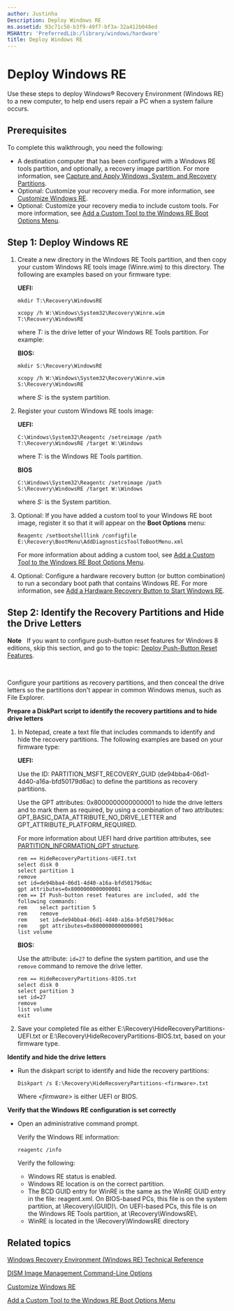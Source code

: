 ```yaml
---
author: Justinha
Description: Deploy Windows RE
ms.assetid: 93c71c50-b3f9-49f7-bf3a-32a412b048ed
MSHAttr: 'PreferredLib:/library/windows/hardware'
title: Deploy Windows RE
---
```


# Deploy Windows RE


Use these steps to deploy Windows® Recovery Environment (Windows RE) to a new computer, to help end users repair a PC when a system failure occurs.

## <span id="Prerequisites"></span><span id="prerequisites"></span><span id="PREREQUISITES"></span>Prerequisites


To complete this walkthrough, you need the following:

-   A destination computer that has been configured with a Windows RE tools partition, and optionally, a recovery image partition. For more information, see [Capture and Apply Windows, System, and Recovery Partitions](capture-and-apply-windows-system-and-recovery-partitions.md).
-   Optional: Customize your recovery media. For more information, see [Customize Windows RE](customize-windows-re.md).
-   Optional: Customize your recovery media to include custom tools. For more information, see [Add a Custom Tool to the Windows RE Boot Options Menu](add-a-custom-tool-to-the-windows-re-boot-options-menu.md).

## <span id="DeployWindowsRE"></span><span id="deploywindowsre"></span><span id="DEPLOYWINDOWSRE"></span>Step 1: Deploy Windows RE


1.  Create a new directory in the Windows RE Tools partition, and then copy your custom Windows RE tools image (Winre.wim) to this directory. The following are examples based on your firmware type:

    **UEFI:**

    ``` syntax
    mkdir T:\Recovery\WindowsRE

    xcopy /h W:\Windows\System32\Recovery\Winre.wim T:\Recovery\WindowsRE
    ```

    where *T:* is the drive letter of your Windows RE Tools partition. For example:

    **BIOS:**

    ``` syntax
    mkdir S:\Recovery\WindowsRE

    xcopy /h W:\Windows\System32\Recovery\Winre.wim S:\Recovery\WindowsRE
    ```

    where *S:* is the system partition.

2.  Register your custom Windows RE tools image:

    **UEFI:**

    ``` syntax
    C:\Windows\System32\Reagentc /setreimage /path T:\Recovery\WindowsRE /target W:\Windows
    ```

    where *T:* is the Windows RE Tools partition.

    **BIOS**

    ``` syntax
    C:\Windows\System32\Reagentc /setreimage /path S:\Recovery\WindowsRE /target W:\Windows
    ```

    where *S:* is the System partition.

3.  Optional: If you have added a custom tool to your Windows RE boot image, register it so that it will appear on the **Boot Options** menu:

    ``` syntax
    Reagentc /setbootshelllink /configfile E:\Recovery\BootMenu\AddDiagnosticsToolToBootMenu.xml
    ```

    For more information about adding a custom tool, see [Add a Custom Tool to the Windows RE Boot Options Menu](add-a-custom-tool-to-the-windows-re-boot-options-menu.md).

4.  Optional: Configure a hardware recovery button (or button combination) to run a secondary boot path that contains Windows RE. For more information, see [Add a Hardware Recovery Button to Start Windows RE](add-a-hardware-recovery-button-to-start-windows-re.md).

## <span id="PrepareScripts"></span><span id="preparescripts"></span><span id="PREPARESCRIPTS"></span>Step 2: Identify the Recovery Partitions and Hide the Drive Letters


**Note**   If you want to configure push-button reset features for Windows 8 editions, skip this section, and go to the topic: [Deploy Push-Button Reset Features](deploy-push-button-reset-features.md).

 

Configure your partitions as recovery partitions, and then conceal the drive letters so the partitions don't appear in common Windows menus, such as File Explorer.

**Prepare a DiskPart script to identify the recovery partitions and to hide drive letters**

1.  In Notepad, create a text file that includes commands to identify and hide the recovery partitions. The following examples are based on your firmware type:

    **UEFI:**

    Use the ID: PARTITION\_MSFT\_RECOVERY\_GUID (de94bba4-06d1-4d40-a16a-bfd50179d6ac) to define the partitions as recovery partitions.

    Use the GPT attributes: 0x8000000000000001 to hide the drive letters and to mark them as required, by using a combination of two attributes: GPT\_BASIC\_DATA\_ATTRIBUTE\_NO\_DRIVE\_LETTER and GPT\_ATTRIBUTE\_PLATFORM\_REQUIRED.

    For more information about UEFI hard drive partition attributes, see [PARTITION\_INFORMATION\_GPT structure](http://go.microsoft.com/fwlink/?LinkId=240300).

    ``` syntax
    rem == HideRecoveryPartitions-UEFI.txt
    select disk 0
    select partition 1
    remove
    set id=de94bba4-06d1-4d40-a16a-bfd50179d6ac
    gpt attributes=0x8000000000000001
    rem == If Push-button reset features are included, add the following commands:
    rem    select partition 5
    rem    remove
    rem    set id=de94bba4-06d1-4d40-a16a-bfd50179d6ac
    rem    gpt attributes=0x8000000000000001
    list volume
    ```

    **BIOS:**

    Use the attribute: `id=27` to define the system partition, and use the `remove` command to remove the drive letter.

    ``` syntax
    rem == HideRecoveryPartitions-BIOS.txt
    select disk 0
    select partition 3
    set id=27
    remove
    list volume
    exit
    ```

2.  Save your completed file as either E:\\Recovery\\HideRecoveryPartitions-UEFI.txt or E:\\Recovery\\HideRecoveryPartitions-BIOS.txt, based on your firmware type.

**Identify and hide the drive letters**

-   Run the diskpart script to identify and hide the recovery partitions:

    ``` syntax
    Diskpart /s E:\Recovery\HideRecoveryPartitions-<firmware>.txt
    ```

    Where *&lt;firmware&gt;* is either UEFI or BIOS.

**Verify that the Windows RE configuration is set correctly**

-   Open an administrative command prompt.

    Verify the Windows RE information:

    ``` syntax
    reagentc /info
    ```

    Verify the following:

    -   Windows RE status is enabled.
    -   Windows RE location is on the correct partition.
    -   The BCD GUID entry for WinRE is the same as the WinRE GUID entry in the file: reagent.xml. On BIOS-based PCs, this file is on the system partition, at \\Recovery\\(GUID)\\. On UEFI-based PCs, this file is on the Windows RE Tools partition, at \\Recovery\\WindowsRE\\.
    -   WinRE is located in the \\Recovery\\WindowsRE directory

## <span id="related_topics"></span>Related topics


[Windows Recovery Environment (Windows RE) Technical Reference](windows-recovery-environment--windows-re--technical-reference.md)

[DISM Image Management Command-Line Options](dism-image-management-command-line-options-s14.md)

[Customize Windows RE](customize-windows-re.md)

[Add a Custom Tool to the Windows RE Boot Options Menu](add-a-custom-tool-to-the-windows-re-boot-options-menu.md)

 

 






